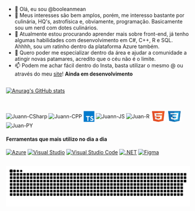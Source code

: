 
- 👋 Olá, eu sou @booleanmean
- 👀 Meus interesses são bem amplos, porém, me interesso bastante por culinária, HQ's, astrofísica e, obviamente, programação. Basicamente sou um nerd com dotes culinários. 
- 🌱 Atualmente estou procurando aprender mais sobre front-end, já tenho algumas habilidades com desenvolvimento em C#, C++, R e SQL. Ahhhh, sou um ratinho dentro da plataforma Azure também.
- 💞️ Quero poder me especializar dentro da área e ajudar a comunidade a atingir novas patamares, acredito que o céu não é o limite. 
- 📫 Podem me achar fácil dentro do Insta, basta utilizar o mesmo @ ou através do meu [site](renasmonkey.me)! **Ainda em desenvolvimento**

##

[![Anurag's GitHub stats](https://github-readme-stats.vercel.app/api?username=booleanmean&show_icons=true&theme=synthwave)](https://github.com/booleanmean/github-readme-stats)
  
##
  
<div style="display: inline_block"><br>
  <img align="center" alt="Juann-CSharp" height="30" width"40" src="https://raw.githubusercontent.com/jmnote/z-icons/master/svg/csharp.svg">
  <img align="center" alt="Juann-CPP" height="30" width"40" src="https://raw.githubusercontent.com/jmnote/z-icons/master/svg/cpp.svg">
  <img align="center" alt="Juann-TS" height="30" width"40" src="https://raw.githubusercontent.com/devicons/devicon/master/icons/typescript/typescript-plain.svg">
  <img align="center" alt="Juann-JS" height="30" width"40" src="https://raw.githubusercontent.com/jmnote/z-icons/master/svg/javascript.svg">
  <img align="center" alt="Juan-R" height="30" width="40" src="https://raw.githubusercontent.com/jmnote/z-icons/master/svg/r.svg">
  <img align="center" alt="Juan-HTML" height="30" width="40" src="https://raw.githubusercontent.com/devicons/devicon/master/icons/html5/html5-original.svg">
  <img align="center" alt="Juan-CSS" height="30" width="40" src="https://raw.githubusercontent.com/devicons/devicon/master/icons/css3/css3-original.svg">
  <img align="center" alt="Juan-PY" height="30" width="40" src="https://raw.githubusercontent.com/jmnote/z-icons/master/svg/python.svg">
</div>

#### Ferramentas que mais utilizo no dia a dia
[![Azure](https://badgen.net/badge/icon/azure?icon=azure&label)](https://azure.microsoft.com) [![Visual Studio](https://badgen.net/badge/icon/visualstudio?icon=visualstudio&label)](https://visualstudio.microsoft.com) [![Visual Studio Code](https://img.shields.io/badge/--007ACC?logo=visual%20studio%20code&logoColor=ffffff)](https://code.visualstudio.com/)
[![.NET](https://img.shields.io/badge/--512BD4?logo=.net&logoColor=ffffff)](https://dotnet.microsoft.com/) [![Figma](https://img.shields.io/badge/--F24E1E?logo=figma&logoColor=ffffff)](https://www.figma.com/)

##
  
![Snake animation](https://github.com/booleanmean/booleanmean/blob/output/github-contribution-grid-snake.svg)
